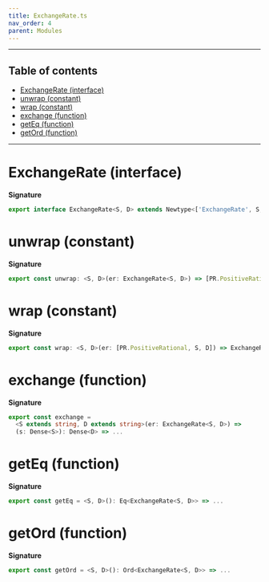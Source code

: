 ```yaml
---
title: ExchangeRate.ts
nav_order: 4
parent: Modules
---
```


---

<h2 class="text-delta">Table of contents</h2>

- [ExchangeRate (interface)](#exchangerate-interface)
- [unwrap (constant)](#unwrap-constant)
- [wrap (constant)](#wrap-constant)
- [exchange (function)](#exchange-function)
- [getEq (function)](#geteq-function)
- [getOrd (function)](#getord-function)

---

# ExchangeRate (interface)

**Signature**

```ts
export interface ExchangeRate<S, D> extends Newtype<['ExchangeRate', S, D], [PR.PositiveRational, S, D]> {}
```

# unwrap (constant)

**Signature**

```ts
export const unwrap: <S, D>(er: ExchangeRate<S, D>) => [PR.PositiveRational, S, D] = ...
```

# wrap (constant)

**Signature**

```ts
export const wrap: <S, D>(er: [PR.PositiveRational, S, D]) => ExchangeRate<S, D> = ...
```

# exchange (function)

**Signature**

```ts
export const exchange =
  <S extends string, D extends string>(er: ExchangeRate<S, D>) =>
  (s: Dense<S>): Dense<D> => ...
```

# getEq (function)

**Signature**

```ts
export const getEq = <S, D>(): Eq<ExchangeRate<S, D>> => ...
```

# getOrd (function)

**Signature**

```ts
export const getOrd = <S, D>(): Ord<ExchangeRate<S, D>> => ...
```
